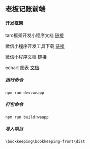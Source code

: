 ## 老板记账前端

#### 开发框架

taro框架开发小程序文档 [链接](https://taro-docs.jd.com/)

微信小程序开发工具下载 [链接](https://dldir1.qq.com/WechatWebDev/1.2.0/201910121/wechat_devtools_1.02.1910121_x64.exe)

微信小程序文档 [链接](https://developers.weixin.qq.com/miniprogram/dev/framework/quickstart/code.html#JSON-%E9%85%8D%E7%BD%AE)

echart 图表 [文档](https://www.echartsjs.com/zh/tutorial.html#5%20%E5%88%86%E9%92%9F%E4%B8%8A%E6%89%8B%20ECharts)

##### 运行命令
`npm run dev:weapp`

##### 打包命令
`npm run build:weapp`

##### 导入项目
`\bookkeeping\bookkeeping-front\dist`



